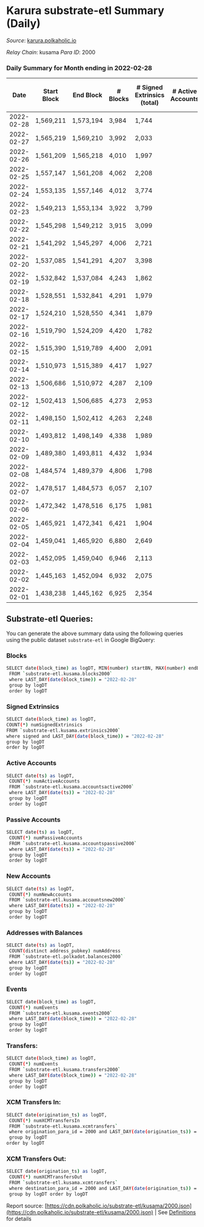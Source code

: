 # Karura substrate-etl Summary (Daily)

_Source_: [karura.polkaholic.io](https://karura.polkaholic.io)

*Relay Chain*: kusama
*Para ID*: 2000



### Daily Summary for Month ending in 2022-02-28


| Date | Start Block | End Block | # Blocks | # Signed Extrinsics (total) | # Active Accounts | # Passive | # New | # Addresses with Balances | # Events | # Transfers | # XCM Transfers In | # XCM Transfers Out | Issues | 
| ---- | ----------- | --------- | -------- | --------------------------- | ----------------- | --------- | ----- | ------------------------- | -------- | ----------- | ------------------ | ------------------- | ------ |
| 2022-02-28 | 1,569,211 | 1,573,194 | 3,984 | 1,744 |  |  |  | 78,235 | 44,286 | 4,123 ($1,581,820.43) | 45 ($36,024.80) | 61 ($89,849.17) |  |
| 2022-02-27 | 1,565,219 | 1,569,210 | 3,992 | 2,033 |  |  |  | 78,191 | 46,212 | 4,488 ($2,316,027.00) | 56 ($134,255.49) | 93 ($313,562.46) |  |
| 2022-02-26 | 1,561,209 | 1,565,218 | 4,010 | 1,997 |  |  |  | 78,105 | 46,937 | 4,682 ($1,683,960.04) | 71 ($113,021.85) | 66 ($203,648.00) |  |
| 2022-02-25 | 1,557,147 | 1,561,208 | 4,062 | 2,208 |  |  |  | 78,072 | 49,122 | 4,998 ($2,094,733.39) | 124 ($218,364.88) | 104 ($208,886.12) |  |
| 2022-02-24 | 1,553,135 | 1,557,146 | 4,012 | 3,774 |  |  |  | 78,040 | 61,272 | 7,430 ($6,786,634.35) | 188 ($432,400.48) | 141 ($476,441.88) |  |
| 2022-02-23 | 1,549,213 | 1,553,134 | 3,922 | 3,799 |  |  |  | 77,992 | 60,163 | 7,147 ($4,597,507.44) | 161 ($385,597.45) | 120 ($320,740.90) |  |
| 2022-02-22 | 1,545,298 | 1,549,212 | 3,915 | 3,099 |  |  |  | 77,969 | 55,686 | 6,135 ($6,176,257.26) | 105 ($243,651.04) | 165 ($389,772.09) |  |
| 2022-02-21 | 1,541,292 | 1,545,297 | 4,006 | 2,721 |  |  |  | 77,946 | 53,774 | 5,865 ($5,657,967.50) | 109 ($267,439.30) | 122 ($166,247.76) |  |
| 2022-02-20 | 1,537,085 | 1,541,291 | 4,207 | 3,398 |  |  |  | 77,921 | 61,017 | 7,006 ($3,798,403.20) | 136 ($244,211.59) | 148 ($362,567.21) |  |
| 2022-02-19 | 1,532,842 | 1,537,084 | 4,243 | 1,862 |  |  |  | 77,903 | 49,611 | 5,155 ($1,562,181.28) | 58 ($167,391.68) | 76 ($210,611.47) |  |
| 2022-02-18 | 1,528,551 | 1,532,841 | 4,291 | 1,979 |  |  |  | 77,875 | 51,591 | 5,658 ($2,147,464.04) | 92 ($567,180.64) | 64 ($771,434.94) |  |
| 2022-02-17 | 1,524,210 | 1,528,550 | 4,341 | 1,879 |  |  |  | 77,854 | 51,112 | 5,507 ($1,737,347.29) | 81 ($142,928.62) | 65 ($109,617.86) |  |
| 2022-02-16 | 1,519,790 | 1,524,209 | 4,420 | 1,782 |  |  |  | 77,834 | 50,842 | 5,365 ($1,292,747.45) | 74 ($86,392.74) | 61 ($413,817.73) |  |
| 2022-02-15 | 1,515,390 | 1,519,789 | 4,400 | 2,091 |  |  |  | 77,819 | 53,061 | 5,780 ($2,700,788.04) | 60 ($87,614.44) | 77 ($199,434.97) |  |
| 2022-02-14 | 1,510,973 | 1,515,389 | 4,417 | 1,927 |  |  |  | 77,804 | 52,013 | 5,585 ($2,043,325.50) | 64 ($67,257.64) | 56 ($89,499.81) |  |
| 2022-02-13 | 1,506,686 | 1,510,972 | 4,287 | 2,109 |  |  |  | 77,785 | 52,462 | 5,786 ($3,789,140.78) | 82 ($758,445.94) | 83 ($165,248.42) |  |
| 2022-02-12 | 1,502,413 | 1,506,685 | 4,273 | 2,953 |  |  |  | 77,760 | 59,229 | 7,031 ($3,723,730.01) | 76 ($89,379.43) | 113 ($371,519.20) |  |
| 2022-02-11 | 1,498,150 | 1,502,412 | 4,263 | 2,248 |  |  |  | 77,744 | 54,652 | 6,615 ($1,991,848.92) | 102 ($167,707.75) | 77 ($135,730.31) |  |
| 2022-02-10 | 1,493,812 | 1,498,149 | 4,338 | 1,989 |  |  |  | 77,710 | 53,554 | 6,396 ($7,626,709.38) | 82 ($2,023,848.43) | 63 ($142,071.38) |  |
| 2022-02-09 | 1,489,380 | 1,493,811 | 4,432 | 1,934 |  |  |  | 77,727 | 53,649 | 6,260 ($1,618,214.65) | 69 ($187,838.28) | 78 ($168,613.75) |  |
| 2022-02-08 | 1,484,574 | 1,489,379 | 4,806 | 1,798 |  |  |  | 77,658 | 56,245 | 6,597 ($1,999,792.60) | 71 ($146,824.55) | 76 ($296,868.32) |  |
| 2022-02-07 | 1,478,517 | 1,484,573 | 6,057 | 2,107 |  |  |  | 77,652 | 70,175 | 8,280 ($3,142,487.76) | 98 ($300,763.04) | 100 ($426,371.83) |  |
| 2022-02-06 | 1,472,342 | 1,478,516 | 6,175 | 1,981 |  |  |  | 77,624 | 70,361 | 8,311 ($1,650,421.84) | 54 ($91,711.14) | 83 ($230,556.27) |  |
| 2022-02-05 | 1,465,921 | 1,472,341 | 6,421 | 1,904 |  |  |  | 77,600 | 72,059 | 8,420 ($2,133,486.11) | 47 ($106,626.50) | 76 ($208,706.92) |  |
| 2022-02-04 | 1,459,041 | 1,465,920 | 6,880 | 2,649 |  |  |  | 77,580 | 83,654 | 10,703 ($3,487,661.89) | 87 ($157,587.71) | 129 ($413,357.23) |  |
| 2022-02-03 | 1,452,095 | 1,459,040 | 6,946 | 2,113 |  |  |  | 77,570 | 81,502 | 10,646 ($1,132,745.30) | 56 ($65,073.71) | 79 ($83,307.75) |  |
| 2022-02-02 | 1,445,163 | 1,452,094 | 6,932 | 2,075 |  |  |  | 77,551 | 80,963 | 10,531 ($1,945,121.14) | 61 ($90,982.20) | 120 ($318,513.76) |  |
| 2022-02-01 | 1,438,238 | 1,445,162 | 6,925 | 2,354 |  |  |  | 77,523 | 86,318 | 12,950 ($2,214,149.40) | 112 ($242,636.38) | 80 ($174,085.41) |  |

## Substrate-etl Queries:
You can generate the above summary data using the following queries using the public dataset `substrate-etl` in Google BigQuery:

### Blocks
```bash
SELECT date(block_time) as logDT, MIN(number) startBN, MAX(number) endBN, COUNT(*) numBlocks 
 FROM `substrate-etl.kusama.blocks2000`  
 where LAST_DAY(date(block_time)) = "2022-02-28" 
 group by logDT 
 order by logDT
```

### Signed Extrinsics
```bash
SELECT date(block_time) as logDT, 
COUNT(*) numSignedExtrinsics 
FROM `substrate-etl.kusama.extrinsics2000`  
where signed and LAST_DAY(date(block_time)) = "2022-02-28" 
group by logDT 
order by logDT
```

### Active Accounts
```bash
SELECT date(ts) as logDT, 
 COUNT(*) numActiveAccounts 
 FROM `substrate-etl.kusama.accountsactive2000` 
 where LAST_DAY(date(ts)) = "2022-02-28" 
 group by logDT 
 order by logDT
```

### Passive Accounts
```bash
SELECT date(ts) as logDT, 
 COUNT(*) numPassiveAccounts 
 FROM `substrate-etl.kusama.accountspassive2000` 
 where LAST_DAY(date(ts)) = "2022-02-28" 
 group by logDT 
 order by logDT
```

### New Accounts
```bash
SELECT date(ts) as logDT, 
 COUNT(*) numNewAccounts 
 FROM `substrate-etl.kusama.accountsnew2000` 
 where LAST_DAY(date(ts)) = "2022-02-28" 
 group by logDT
 order by logDT
```

### Addresses with Balances
```bash
SELECT date(ts) as logDT,
 COUNT(distinct address_pubkey) numAddress 
 FROM `substrate-etl.polkadot.balances2000` 
 where LAST_DAY(date(ts)) = "2022-02-28" 
 group by logDT 
 order by logDT
```

### Events
```bash
SELECT date(block_time) as logDT, 
 COUNT(*) numEvents 
 FROM `substrate-etl.kusama.events2000` 
 where LAST_DAY(date(block_time)) = "2022-02-28" 
 group by logDT 
 order by logDT
```

### Transfers:
```bash
SELECT date(block_time) as logDT, 
 COUNT(*) numEvents 
 FROM `substrate-etl.kusama.transfers2000` 
 where LAST_DAY(date(block_time)) = "2022-02-28" 
 group by logDT 
 order by logDT
```

### XCM Transfers In:
```bash
SELECT date(origination_ts) as logDT, 
 COUNT(*) numXCMTransfersIn 
 FROM `substrate-etl.kusama.xcmtransfers` 
 where origination_para_id = 2000 and LAST_DAY(date(origination_ts)) = "2022-02-28" 
 group by logDT 
order by logDT
```

### XCM Transfers Out:
```bash
SELECT date(origination_ts) as logDT, 
 COUNT(*) numXCMTransfersOut 
 FROM `substrate-etl.kusama.xcmtransfers` 
 where destination_para_id = 2000 and LAST_DAY(date(origination_ts)) = "2022-02-28" 
 group by logDT order by logDT
```


Report source: [https://cdn.polkaholic.io/substrate-etl/kusama/2000.json](https://cdn.polkaholic.io/substrate-etl/kusama/2000.json) | See [Definitions](/DEFINITIONS.md) for details
